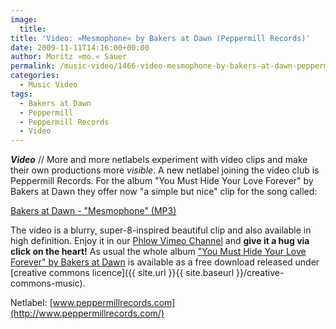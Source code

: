 ```yaml
---
image:
  title: 
title: 'Video: »Mesmophone« by Bakers at Dawn (Peppermill Records)'
date: 2009-11-11T14:16:00+00:00
author: Moritz »mo.« Sauer
permalink: /music-video/1466-video-mesmophone-by-bakers-at-dawn-peppermill-records
categories:
  - Music Video
tags:
  - Bakers at Dawn
  - Peppermill
  - Peppermill Records
  - Video
---
```

***Video*** // More and more netlabels experiment with video clips and make their own productions more _visible_. A new netlabel joining the video club is Peppermill Records. For the album "You Must Hide Your Love Forever" by Bakers at Dawn they offer now "a simple but nice" clip for the song called:

[Bakers at Dawn - "Mesmophone" (MP3)](http://storage.peppermillrecords.com/bakersatdawn/05-Bakers_At_Dawn-Mesmophone.mp3)

The video is a blurry, super-8-inspired beautiful clip and also available in high definition. Enjoy it in our [Phlow Vimeo Channel](http://vimeo.com/channels/phlowtv#7426834) and **give it a hug via click on the heart!** As usual the whole album ["You Must Hide Your Love Forever" by Bakers at Dawn](http://www.peppermillrecords.com/pm013/) is available as a free download released under [creative commons licence]({{ site.url }}{{ site.baseurl }}/creative-commons-music).

Netlabel: [www.peppermillrecords.com](http://www.peppermillrecords.com/)